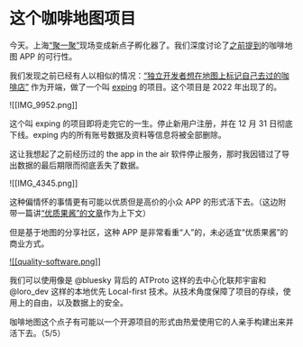 # 这个咖啡地图项目

今天。上海[“聚一聚”](https://x.com/OikawaRizumu/status/1857086052629983549)现场变成新点子孵化器了。我们深度讨论了[之前提到](https://x.com/OikawaRizumu/status/1856232869758414892)的咖啡地图 APP 的可行性。

我们发现之前已经有人以相似的情况：[“独立开发者想在地图上标记自己去过的咖啡店”](https://exping.world/blog/about-exping-v1) 作为开端，做了一个叫 [exping](https://x.com/exping) 的项目。这个项目是 2022 年出现了的。

![[IMG_9952.png]]

这个叫 exping 的项目即将走完它的一生。停止新用户注册，并在 12 月 31 日彻底下线。exping 内的所有账号数据及资料等信息将被全部删除。

这让我想起了之前经历过的 the app in the air 软件停止服务，那时我因错过了导出数据的最后期限而彻底丢失了数据。

![[IMG_4345.png]]

这种偏情怀的事情更有可能以优质但是高价的小众   APP 的形式活下去。（这边附带一篇讲[“优质果酱”的文章](https://stephango.com/quality-software)作为上下文）

但是基于地图的分享社区，这种 APP 是非常看重“人”的，未必适宜“优质果酱”的商业方式。

[![[quality-software.png]]](https://stephango.com/quality-software)

我们可以使用像是 @bluesky 背后的 ATProto 这样的去中心化联邦宇宙和 @loro_dev 这样的本地优先 Local-first 技术。从技术角度保障了项目的存续，使用上的自由，以及数据上的安全。

咖啡地图这个点子有可能以一个开源项目的形式由热爱使用它的人亲手构建出来并活下去。（5/5）
